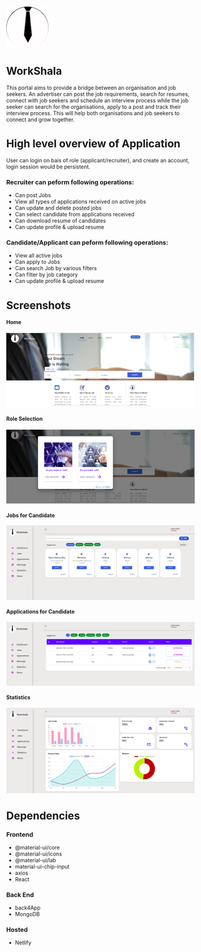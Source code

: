   ![alt text](https://github.com/pesto-students/workshala-fe-n13-beta-2/blob/feature_suyash7/workshala/screenshots/logo.png)
# WorkShala      
This portal aims to provide a bridge between an organisation and job seekers. An advertiser can post the job requirements, search for resumes, connect with job seekers and schedule an interview process while the job seeker can search for the organisations, apply to a post and track their interview process. This will help both organisations and job seekers to connect and grow together.

# High level overview of Application
User can login on bais of role (applicant/recruiter), and create an account, login session would be persistent. 

### Recruiter can peform following operations: ###

* Can post Jobs
* View all types of applications received on active jobs
* Can update and delete posted jobs
* Can select candidate from applications received
* Can download resume of candidates
* Can update profile & upload resume

### Candidate/Applicant can peform following operations: ###

* View all active jobs
* Can apply to Jobs
* Can search Job by various filters
* Can filter by job category
* Can update profile & upload resume

# Screenshots

#### Home ####
![alt text](https://github.com/pesto-students/workshala-fe-n13-beta-2/blob/feature_suyash7/workshala/screenshots/homePage.png)

#### Role Selection ####
![alt_text](https://github.com/pesto-students/workshala-fe-n13-beta-2/blob/feature_suyash7/workshala/screenshots/roleSelection.png)

#### Jobs for Candidate ####
![alt text](https://github.com/pesto-students/workshala-fe-n13-beta-2/blob/feature_suyash7/workshala/screenshots/jobs.png)

#### Applications for Candidate ####
![alt text](https://github.com/pesto-students/workshala-fe-n13-beta-2/blob/feature_suyash7/workshala/screenshots/applications.png)

#### Statistics ####
![alt text](https://github.com/pesto-students/workshala-fe-n13-beta-2/blob/feature_suyash7/workshala/screenshots/statistics.png)

# Dependencies

### Frontend ###
* @material-ui/core
* @material-ui/icons
* @material-ui/lab
* material-ui-chip-input
* axios
* React

### Back End ###
* back4App
* MongoDB

### Hosted ###
* Netlify


